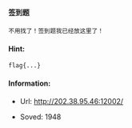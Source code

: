 #### 签到题  

```  
不用找了！签到题我已经放这里了！  
```  
#### Hint:  

``` 
flag{...}  
``` 
#### Information:  

* Url: http://202.38.95.46:12002/  

* Soved: 1948  

